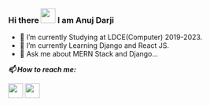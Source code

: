 ### Hi there <img src="https://raw.githubusercontent.com/MartinHeinz/MartinHeinz/master/wave.gif" width="30px"> I am Anuj Darji

<!--
**anujdarji2001/anujdarji2001** is a ✨ _special_ ✨ repository because its `README.md` (this file) appears on your GitHub profile.
-->

<!-- Here are some ideas to get you started: -->

- 🌱 I’m currently Studying at LDCE(Computer) 2019-2023.
- 🔭 I’m currently Learning Django and React JS.
- 💬 Ask me about MERN Stack and Django...

<!-- - 👯 I’m looking to collaborate on ... -->
<!-- - 🤔 I’m looking for help with ... -->
<!-- - 😄 Pronouns: ...
- ⚡ Fun fact: ... -->

<p>
  <b><i>📫 How to reach me: </i></b>

 
  [<img height="30" src = "https://img.shields.io/badge/gmail-c14438?&style=for-the-badge&logo=gmail&logoColor=white">][gmail] 
  [<img height="30" src="https://img.shields.io/badge/linkedin-blue.svg?&style=for-the-badge&logo=linkedin&logoColor=white" />][LinkedIn]
</p>

[gmail]: mailto:anujdarji2001@gmail.com
[linkedin]: https://www.linkedin.com/in/anuj-darji-6727b01b0/
